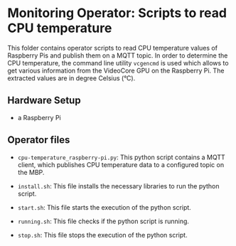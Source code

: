# Monitoring Operator: Scripts to read CPU temperature

This folder contains operator scripts to read CPU temperature values of Raspberry Pis and publish them on a MQTT topic. In order to determine the CPU temperature, the command line utility `vcgencmd` is used which allows to get various information from the VideoCore GPU on the Raspberry Pi. The extracted values are in degree Celsius (°C).

## Hardware Setup 

 - a Raspberry Pi

## Operator files 

 - `cpu-temperature_raspberry-pi.py`: This python script contains a MQTT client, which publishes CPU temperature data to a configured topic on the MBP.
 
 - `install.sh`: This file installs the necessary libraries to run the python script.
 
 - `start.sh`: This file starts the execution of the python script.
 
 - `running.sh`: This file checks if the python script is running.
  
 - `stop.sh`: This file stops the execution of the python script.